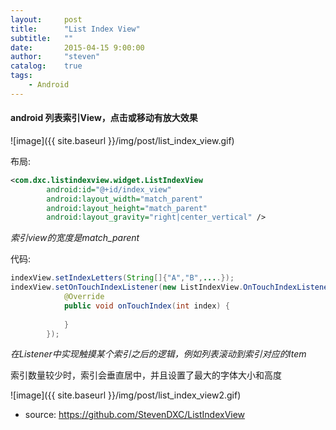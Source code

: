 ```yaml
---
layout:     post
title:      "List Index View"
subtitle:   ""
date:       2015-04-15 9:00:00
author:     "steven"
catalog:    true
tags:
    - Android
---
```


#### android 列表索引View，点击或移动有放大效果

 ![image]({{ site.baseurl }}/img/post/list_index_view.gif)



布局:

```xml
<com.dxc.listindexview.widget.ListIndexView
        android:id="@+id/index_view"
        android:layout_width="match_parent"
        android:layout_height="match_parent"
        android:layout_gravity="right|center_vertical" />
```
*索引view的宽度是match_parent*

代码:

```java
indexView.setIndexLetters(String[]{"A","B",....});
indexView.setOnTouchIndexListener(new ListIndexView.OnTouchIndexListener() {
            @Override
            public void onTouchIndex(int index) {
                
            }
        });
```
*在Listener中实现触摸某个索引之后的逻辑，例如列表滚动到索引对应的Item*


索引数量较少时，索引会垂直居中，并且设置了最大的字体大小和高度

 ![image]({{ site.baseurl }}/img/post/list_index_view2.gif)
 
 
 
* source: https://github.com/StevenDXC/ListIndexView
 

